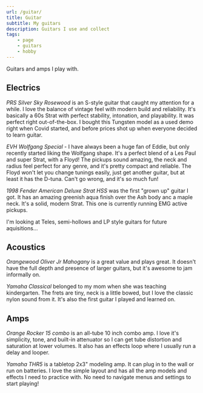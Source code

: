 ```yaml
---
url: /guitar/
title: Guitar
subtitle: My guitars
description: Guitars I use and collect
tags:
    - page
    - guitars
    - hobby
---
```


Guitars and amps I play with. 

<section>

## Electrics

_PRS Silver Sky Rosewood_ is an S-style guitar that caught my attention for a while. I love the balance of vintage feel with modern build and reliability. It's basically a 60s Strat with perfect stability, intonation, and playability. It was perfect right out-of-the-box. I bought this Tungsten model as a used demo right when Covid started, and before prices shot up when everyone decided to learn guitar. 

_EVH Wolfgang Special_ - I have always been a huge fan of Eddie, but only recently started liking the Wolfgang shape. It's a perfect blend of a Les Paul and super Strat, with a Floyd! The pickups sound amazing, the neck and radius feel perfect for any genre, and it's pretty compact and reliable. The Floyd won't let you change tunings easily, just get another guitar, but at least it has the D-tuna. Can't go wrong, and it's so much fun! 

_1998 Fender American Deluxe Strat HSS_ was the first "grown up" guitar I got. It has an amazing greenish aqua finish over the Ash body anc a maple neck. It's a solid, modern Strat. This one is currently running EMG active pickups. 

I'm looking at Teles, semi-hollows and LP style guitars for future aquisitions...

</section><section>

## Acoustics

_Orangewood Oliver Jr Mahogany_ is a great value and plays great. It doesn't have the full depth and presence of larger guitars, but it's awesome to jam informally on. 

_Yamaha Classical_ belonged to my mom when she was teaching kindergarten. The frets are tiny, neck is a little bowed, but I love the classic nylon sound from it. It's also the first guitar I played and learned on. 

</section><section>

## Amps

_Orange Rocker 15 combo_ is an all-tube 10 inch combo amp. I love it's simplicity, tone, and built-in attenuator so I can get tube distortion and saturation at lower volumes. It also has an effects loop where I usually run a delay and looper. 

_Yamaha THR5_ is a tabletop 2x3" modeling amp. It can plug in to the wall or run on batteries. I love the simple layout and has all the amp models and effects I need to practice with. No need to navigate menus and settings to start playing! 

</section>